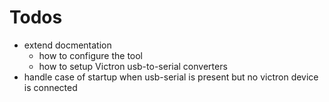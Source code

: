 # Todos
- extend docmentation
  - how to configure the tool
  - how to setup Victron usb-to-serial converters
- handle case of startup when usb-serial is present but no victron device is connected